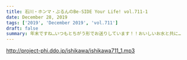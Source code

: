 ```yaml
---
title: 石川・ホンマ・ぶるんのBe-SIDE Your Life! vol.711-1
date: December 28, 2019
tags: ['2019', 'December 2019', 'vol.711']
draft: false
summary: 年末ですね…いつもとちがう形でお送りしています！！おいしいお水と共に…
---
```


http://project-phi.ddo.jp/ishikawa/ishikawa711_1.mp3